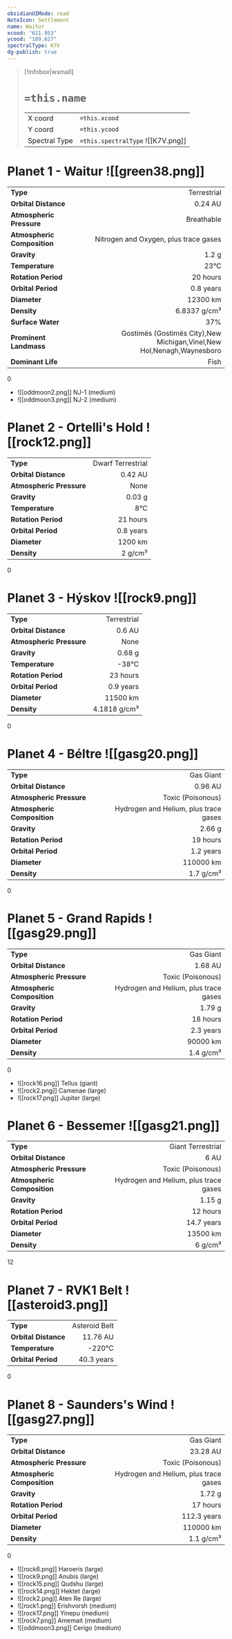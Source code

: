 ```yaml
---
obsidianUIMode: read
NoteIcon: Settlement
name: Waitur
xcood: "621.953"
ycood: "109.627"
spectralType: K7V
dg-publish: true
---
```

> [!infobox|wsmall]
> # `=this.name`
> | | |
> | - | - |
> | X coord | `=this.xcood` |
> | Y coord| `=this.ycood` |
> | Spectral Type | `=this.spectralType` ![[K7V.png]] |

# Planet 1 - Waitur ![[green38.png]]
|                             |                           |
| --------------------------- | -------------------------:|
| **Type**                    |             Terrestrial |
| **Orbital Distance**        |   0.24 AU |
| **Atmospheric Pressure**    |       Breathable |
| **Atmospheric Composition** |      Nitrogen and Oxygen, plus trace gases |
| **Gravity**                 |        1.2 g |
| **Temperature**             |    23°C |
| **Rotation Period**         |  20 hours |
| **Orbital Period** | 0.8 years |
| **Diameter**                |      12300 km | 
| **Density**                 |    6.8337 g/cm³ |
| **Surface Water**           |           37% | 
| **Prominent Landmass**      |         Gostimës (Gostimës City),New Michigan,Vinel,New Hol,Nenagh,Waynesboro | 
| **Dominant Life**           |         Fish |



0

- ![[oddmoon2.png]] NJ-1 (medium)
- ![[oddmoon3.png]] NJ-2 (medium)


# Planet 2 - Ortelli's Hold ![[rock12.png]]
|                             |                           |
| --------------------------- | -------------------------:|
| **Type**                    |             Dwarf Terrestrial |
| **Orbital Distance**        |   0.42 AU |
| **Atmospheric Pressure**    |       None |
| **Gravity**                 |        0.03 g |
| **Temperature**             |    8°C |
| **Rotation Period**         |  21 hours |
| **Orbital Period** | 0.8 years |
| **Diameter**                |      1200 km | 
| **Density**                 |    2 g/cm³ |



0



# Planet 3 - Hýskov ![[rock9.png]]
|                             |                           |
| --------------------------- | -------------------------:|
| **Type**                    |             Terrestrial |
| **Orbital Distance**        |   0.6 AU |
| **Atmospheric Pressure**    |       None |
| **Gravity**                 |        0.68 g |
| **Temperature**             |    -38°C |
| **Rotation Period**         |  23 hours |
| **Orbital Period** | 0.9 years |
| **Diameter**                |      11500 km | 
| **Density**                 |    4.1818 g/cm³ |



0



# Planet 4 - Béltre ![[gasg20.png]]
|                             |                           |
| --------------------------- | -------------------------:|
| **Type**                    |             Gas Giant |
| **Orbital Distance**        |   0.96 AU |
| **Atmospheric Pressure**    |       Toxic (Poisonous) |
| **Atmospheric Composition** |      Hydrogen and Helium, plus trace gases |
| **Gravity**                 |        2.66 g |
| **Rotation Period**         |  19 hours |
| **Orbital Period** | 1.2 years |
| **Diameter**                |      110000 km | 
| **Density**                 |    1.7 g/cm³ |



0



# Planet 5 - Grand Rapids ![[gasg29.png]]
|                             |                           |
| --------------------------- | -------------------------:|
| **Type**                    |             Gas Giant |
| **Orbital Distance**        |   1.68 AU |
| **Atmospheric Pressure**    |       Toxic (Poisonous) |
| **Atmospheric Composition** |      Hydrogen and Helium, plus trace gases |
| **Gravity**                 |        1.79 g |
| **Rotation Period**         |  18 hours |
| **Orbital Period** | 2.3 years |
| **Diameter**                |      90000 km | 
| **Density**                 |    1.4 g/cm³ |



0

- ![[rock16.png]] Tellus (giant)
- ![[rock2.png]] Camenae (large)
- ![[rock17.png]] Jupiter (large)


# Planet 6 - Bessemer ![[gasg21.png]]
|                             |                           |
| --------------------------- | -------------------------:|
| **Type**                    |             Giant Terrestrial |
| **Orbital Distance**        |   6 AU |
| **Atmospheric Pressure**    |       Toxic (Poisonous) |
| **Atmospheric Composition** |      Hydrogen and Helium, plus trace gases |
| **Gravity**                 |        1.15 g |
| **Rotation Period**         |  12 hours |
| **Orbital Period** | 14.7 years |
| **Diameter**                |      13500 km | 
| **Density**                 |    6 g/cm³ |



12



# Planet 7 - RVK1 Belt ![[asteroid3.png]]
|                             |                           |
| --------------------------- | -------------------------:|
| **Type**                    |             Asteroid Belt |
| **Orbital Distance**        |   11.76 AU |
| **Temperature**             |    -220°C |
| **Orbital Period** | 40.3 years |



0



# Planet 8 - Saunders's Wind ![[gasg27.png]]
|                             |                           |
| --------------------------- | -------------------------:|
| **Type**                    |             Gas Giant |
| **Orbital Distance**        |   23.28 AU |
| **Atmospheric Pressure**    |       Toxic (Poisonous) |
| **Atmospheric Composition** |      Hydrogen and Helium, plus trace gases |
| **Gravity**                 |        1.72 g |
| **Rotation Period**         |  17 hours |
| **Orbital Period** | 112.3 years |
| **Diameter**                |      110000 km | 
| **Density**                 |    1.1 g/cm³ |



0

- ![[rock6.png]] Haroeris (large)
- ![[rock9.png]] Anubis (large)
- ![[rock15.png]] Qudshu (large)
- ![[rock14.png]] Hektet (large)
- ![[rock2.png]] Aten Re (large)
- ![[rock1.png]] Erishvorsh (medium)
- ![[rock17.png]] Yinepu (medium)
- ![[rock7.png]] Amemait (medium)
- ![[oddmoon3.png]] Cerigo (medium)


